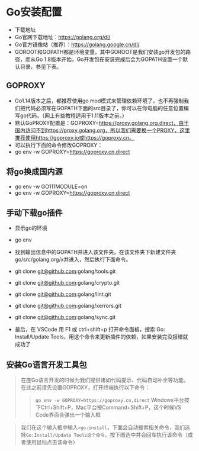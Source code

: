 # Go安装配置

- 下载地址
- Go官网下载地址：https://golang.org/dl/
- Go官方镜像站（推荐）：https://golang.google.cn/dl/
- GOROOT和GOPATH都是环境变量，其中GOROOT是我们安装go开发包的路径，而从Go 1.8版本开始，Go开发包在安装完成后会为GOPATH设置一个默认目录，参见下表。

## GOPROXY

- Go1.14版本之后，都推荐使用go mod模式来管理依赖环境了，也不再强制我们把代码必须写在GOPATH下面的src目录了，你可以在你电脑的任意位置编写go代码。（网上有些教程适用于1.11版本之前。）
- 默认GoPROXY配置是：GOPROXY=https://proxy.golang.org,direct，由于国内访问不到https://proxy.golang.org，所以我们需要换一个PROXY，这里推荐使用https://goproxy.io或https://goproxy.cn。
- 可以执行下面的命令修改GOPROXY：
- go env -w GOPROXY=https://goproxy.cn,direct

## 将go换成国内源

- go env -w GO111MODULE=on
- go env -w GOPROXY=https://goproxy.cn,direct

## 手动下载go插件

- 显示go的环境
- go env

- 找到输出信息中的GOPATH并进入该文件夹。在该文件夹下新建文件夹go/src/golang.org/x并进入，然后执行下面命令。

- git clone git@github.com:golang/tools.git
- git clone git@github.com:golang/crypto.git
- git clone git@github.com:golang/lint.git
- git clone git@github.com:golang/xerrors.git
- git clone git@github.com:golang/sync.git

- 最后，在 VSCode 用 F1 或 ctrl+shift+p 打开命令面板，搜索 Go: Install/Update Tools，用这个命令来更新插件的依赖，如果安装完没报错就成功了

## 安装Go语言开发工具包

> 在座Go语言开发的时候为我们提供诸如代码提示、代码自动补全等功能。
> 在此之前请先设置GOPROXY，打开终端执行以下命令：
>> `go env -w GOPROXY=https://goproxy.cn,direct`
>> Windows平台按下Ctrl+Shift+P，Mac平台按Command+Shift+P，这个时候VS Code界面会弹出一个输入框

> 我们在这个输入框中输入`>go:install`，下面会自动搜索相关命令，我们选择`Go:Install/Update Tools这个命令`，按下图选中并会回车执行该命令（或者使用鼠标点击该命令）
